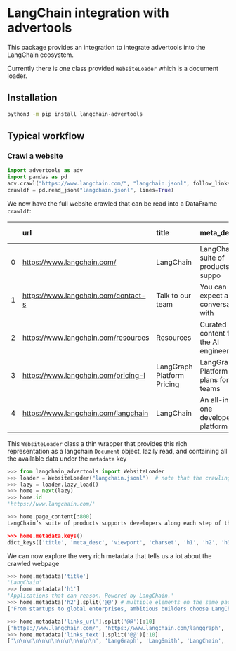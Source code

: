 # LangChain integration with advertools

This package provides an integration to integrate advertools into the LangChain ecosystem.

Currently there is one class provided `WebsiteLoader` which is a document loader.

## Installation

```bash
python3 -m pip install langchain-advertools
```

## Typical workflow

### Crawl a website

```python
import advertools as adv
import pandas as pd
adv.crawl("https://www.langchain.com/", "langchain.jsonl", follow_links=True)
crawldf = pd.read_json("langchain.jsonl", lines=True)
```

We now have the full website crawled that can be read into a DataFrame `crawldf`:


|    | url                                 | title                      | meta_desc                           | viewport                            | charset   | h1                                  | h2                                  | h3                            | canonical                           | og:title                   | og:description                      | og:image                            | og:type   | twitter:card        | body_text                           |   size |   download_timeout | download_slot     |   download_latency |   depth |   status | links_url                           | links_text             | links_nofollow                      | nav_links_url                       | nav_links_text                      | nav_links_nofollow                  | header_links_url                    | header_links_text                   | header_links_nofollow               | footer_links_url                    | footer_links_text                   | footer_links_nofollow               | img_src                             | img_loading                         | img_width                           | img_alt                             | img_sizes                           | img_srcset                          | img_height                          | ip_address   | crawl_time          | resp_headers_Date             | resp_headers_Content-Type   | resp_headers_Cf-Ray   | resp_headers_Cf-Cache-Status   |   resp_headers_Age | resp_headers_Last-Modified    | resp_headers_Content-Security-Policy   | resp_headers_Surrogate-Control   | resp_headers_Surrogate-Key          | resp_headers_X-Frame-Options   | resp_headers_X-Lambda-Id            | resp_headers_Vary   | resp_headers_Set-Cookie             | resp_headers_Alt-Svc   | resp_headers_X-Cluster-Name   | request_headers_Accept              | request_headers_Accept-Language   | request_headers_User-Agent   | request_headers_Accept-Encoding   | request_headers_Referer    |   h6 |   h4 |   h5 |
|---:|:------------------------------------|:---------------------------|:------------------------------------|:------------------------------------|:----------|:------------------------------------|:------------------------------------|:------------------------------|:------------------------------------|:---------------------------|:------------------------------------|:------------------------------------|:----------|:--------------------|:------------------------------------|-------:|-------------------:|:------------------|-------------------:|--------:|---------:|:------------------------------------|:-----------------------|:------------------------------------|:------------------------------------|:------------------------------------|:------------------------------------|:------------------------------------|:------------------------------------|:------------------------------------|:------------------------------------|:------------------------------------|:------------------------------------|:------------------------------------|:------------------------------------|:------------------------------------|:------------------------------------|:------------------------------------|:------------------------------------|:------------------------------------|:-------------|:--------------------|:------------------------------|:----------------------------|:----------------------|:-------------------------------|-------------------:|:------------------------------|:---------------------------------------|:---------------------------------|:------------------------------------|:-------------------------------|:------------------------------------|:--------------------|:------------------------------------|:-----------------------|:------------------------------|:------------------------------------|:----------------------------------|:-----------------------------|:----------------------------------|:---------------------------|-----:|-----:|-----:|
|  0 | https://www.langchain.com/          | LangChain                  | LangChain’s suite of products suppo | width=device-width, initial-scale=1 | utf-8     | Applications that can reason. Power | From startups to global enterprises | Hear from our happy customers | https://www.langchain.com/          | LangChain                  | LangChain’s suite of products suppo | https://cdn.prod.website-files.com/ | website   | summary_large_image | LangChain’s suite of products suppo | 105173 |                180 | www.langchain.com |          0.0991158 |       0 |      200 | https://www.langchain.com/@@https:/ | @@LangGraph@@LangSmith | False@@False@@False@@False@@False@@ | https://www.langchain.com/langgraph | LangGraph@@LangSmith@@LangChain@@Re | False@@False@@False@@False@@False@@ | https://www.langchain.com/contact-s | Get a demo@@See customer stories    | False@@False@@False@@False@@False   | https://www.langchain.com/langchain | LangChain@@LangSmith@@LangGraph@@Ag | False@@False@@False@@False@@False@@ | https://cdn.prod.website-files.com/ | lazy@@lazy@@lazy@@lazy@@lazy@@lazy@ | 35.5@@@@84@@@@@@66@@38@@@@72.5@@86@ | @@@@@@@@@@@@@@@@@@@@@@@@@@@@@@@@@@@ | @@@@@@@@@@(max-width: 1279px) 65.99 | @@@@@@@@@@https://cdn.prod.website- | @@@@@@@@@@@@@@@@@@@@@@@@@@@@@@@@Aut | 54.243.86.28 | 2025-05-13 03:17:37 | Tue, 13 May 2025 03:17:37 GMT | text/html                   | 93ef00fbdbcac998-IAD  | HIT                            |             247862 | Sat, 10 May 2025 06:26:35 GMT | frame-ancestors 'self'                 | max-age=432000                   | www.langchain.com 65b8cd72835ceeacd | SAMEORIGIN                     | 59418863-7ac9-4380-a760-0e3817a430c | Accept-Encoding     | _cfuvid=l5QDJcN0tziza860Y8K9y2SRXZo | h3=":443"; ma=86400    | us-east-1-prod-hosting-red    | text/html,application/xhtml+xml,app | en                                | advertools/0.16.6            | gzip, deflate, zstd               | nan                        |  nan |  nan |  nan |
|  1 | https://www.langchain.com/contact-s | Talk to our team           | You can expect a conversation with  | width=device-width, initial-scale=1 | utf-8     | Talk to our team                    | Trusted by the best teams building  | nan                           | https://www.langchain.com/contact-s | Talk to our team           | You can expect a conversation with  | https://cdn.prod.website-files.com/ | website   | summary_large_image | Trusted by the best teams building  |  40694 |                180 | www.langchain.com |          0.053534  |       1 |      200 | https://www.langchain.com/@@https:/ | @@LangGraph@@LangSmith | False@@False@@False@@False@@False@@ | https://www.langchain.com/langgraph | LangGraph@@LangSmith@@LangChain@@Re | False@@False@@False@@False@@False@@ | nan                                 | nan                                 | nan                                 | nan                                 | nan                                 | nan                                 | https://cdn.prod.website-files.com/ | lazy@@lazy@@lazy@@lazy@@lazy@@lazy@ | @@@@@@@@@@@@@@@@@@1                 | @@@@@@@@@@@@@@@@@@                  | @@@@@@@@@@@@@@@@(max-width: 1919px) | @@@@@@@@@@@@@@@@https://cdn.prod.we | @@@@@@@@@@@@@@@@@@1                 | 54.243.86.28 | 2025-05-13 03:17:37 | Tue, 13 May 2025 03:17:37 GMT | text/html                   | 93ef00fd9ca9f28b-IAD  | HIT                            |             798472 | Sat, 03 May 2025 21:29:45 GMT | frame-ancestors 'self'                 | max-age=2147483647               | www.langchain.com 65b8cd72835ceeacd | SAMEORIGIN                     | 9b369e26-9fb7-4b62-af02-a4b8bcea45d | Accept-Encoding     | _cfuvid=MO5ivQuIZ0V.alvdhTofYmEnlk6 | h3=":443"; ma=86400    | us-east-1-prod-hosting-red    | text/html,application/xhtml+xml,app | en                                | advertools/0.16.6            | gzip, deflate, zstd               | https://www.langchain.com/ |  nan |  nan |  nan |
|  2 | https://www.langchain.com/resources | Resources                  | Curated content for the AI engineer | width=device-width, initial-scale=1 | utf-8     | Resources                           | Built with LangGraph@@Built with La | nan                           | https://www.langchain.com/resources | Resources                  | Curated content for the AI engineer | https://cdn.prod.website-files.com/ | website   | summary_large_image | Resources                           |  62532 |                180 | www.langchain.com |          0.031961  |       1 |      200 | https://www.langchain.com/@@https:/ | @@LangGraph@@LangSmith | False@@False@@False@@False@@False@@ | https://www.langchain.com/langgraph | LangGraph@@LangSmith@@LangChain@@Re | False@@False@@False@@False@@False@@ | https://www.langchain.com/built-wit | Use cases & inspirationUpcomingBuil | False@@False@@False@@False@@False@@ | https://www.langchain.com/langchain | LangChain@@LangSmith@@LangGraph@@Ag | False@@False@@False@@False@@False@@ | https://cdn.prod.website-files.com/ | lazy@@lazy@@lazy@@lazy@@lazy@@lazy@ | @@@@@@@@@@@@@@@@@@@@@@@@@@1         | Built with LangGraph@@Built with La | 100vw@@100vw@@100vw@@100vw@@100vw@@ | https://cdn.prod.website-files.com/ | @@@@@@@@@@@@@@@@@@@@@@@@@@1         | 54.243.86.28 | 2025-05-13 03:17:37 | Tue, 13 May 2025 03:17:37 GMT | text/html                   | 93ef00fdde1ac957-IAD  | HIT                            |              73040 | Mon, 12 May 2025 07:00:17 GMT | frame-ancestors 'self'                 | max-age=86383                    | www.langchain.com 65b8cd72835ceeacd | SAMEORIGIN                     | a5c89e0e-9196-4be5-b41c-041765aab03 | Accept-Encoding     | _cfuvid=TdQBy1PjEDzsHLwBgiCjlNdsC_n | h3=":443"; ma=86400    | us-east-1-prod-hosting-red    | text/html,application/xhtml+xml,app | en                                | advertools/0.16.6            | gzip, deflate, zstd               | https://www.langchain.com/ |  nan |  nan |  nan |
|  3 | https://www.langchain.com/pricing-l | LangGraph Platform Pricing | LangGraph Platform plans for teams  | width=device-width, initial-scale=1 | utf-8     | LangGraph Platform plansfor teams o | LangSmith for Startups and Educatio | nan                           | https://www.langchain.com/pricing-l | LangGraph Platform Pricing | LangGraph Platform plans for teams  | https://cdn.prod.website-files.com/ | website   | summary_large_image | LangGraph Platform plans for teams  |  91367 |                180 | www.langchain.com |          0.1007    |       1 |      200 | https://www.langchain.com/@@https:/ | @@LangGraph@@LangSmith | False@@False@@False@@False@@False@@ | https://www.langchain.com/langgraph | LangGraph@@LangSmith@@LangChain@@Re | False@@False@@False@@False@@False@@ | https://langchain-ai.github.io/lang | Get started@@Get started@@Contact u | False@@False@@False@@False@@False@@ | https://www.langchain.com/langchain | LangChain@@LangSmith@@LangGraph@@Ag | False@@False@@False@@False@@False@@ | https://cdn.prod.website-files.com/ | lazy@@                              | @@1                                 | @@                                  | nan                                 | nan                                 | @@1                                 | 54.243.86.28 | 2025-05-13 03:17:37 | Tue, 13 May 2025 03:17:37 GMT | text/html                   | 93ef00fdea022d0f-IAD  | HIT                            |              86950 | Mon, 12 May 2025 03:08:27 GMT | frame-ancestors 'self'                 | max-age=432000                   | www.langchain.com 65b8cd72835ceeacd | SAMEORIGIN                     | 75d9c6c2-17b1-44f5-9090-efe59cf4db1 | Accept-Encoding     | _cfuvid=BM46MCuUt4XXJJ5ZJu3TBt3DjQq | h3=":443"; ma=86400    | us-east-1-prod-hosting-red    | text/html,application/xhtml+xml,app | en                                | advertools/0.16.6            | gzip, deflate, zstd               | https://www.langchain.com/ |  nan |  nan |  nan |
|  4 | https://www.langchain.com/langchain | LangChain                  | An all-in-one developer platform fo | width=device-width, initial-scale=1 | utf-8     | The largest community building the  | A complete set of interoperable bui | Why choose LangChain?         | https://www.langchain.com/langchain | LangChain                  | An all-in-one developer platform fo | https://cdn.prod.website-files.com/ | website   | summary_large_image | The largest community building the  |  65327 |                180 | www.langchain.com |          0.0322678 |       1 |      200 | https://www.langchain.com/@@https:/ | @@LangGraph@@LangSmith | False@@False@@False@@False@@False@@ | https://www.langchain.com/langgraph | LangGraph@@LangSmith@@LangChain@@Re | False@@False@@False@@False@@False@@ | https://python.langchain.com/docs/t | Get started with Python@@Get starte | False@@False                        | https://www.langchain.com/langchain | LangChain@@LangSmith@@LangGraph@@Ag | False@@False@@False@@False@@False@@ | https://cdn.prod.website-files.com/ | lazy@@lazy@@lazy@@lazy@@lazy@@lazy@ | 656@@Auto@@Auto@@Auto@@Auto@@Auto@@ | @@@@@@@@@@@@@@@@@@@@@@@@@@@@@@@@@@@ | (max-width: 767px) 100vw, 656px@@@@ | https://cdn.prod.website-files.com/ | @@@@@@@@@@@@@@@@@@@@@@@@@@@@@@@@@@@ | 54.243.86.28 | 2025-05-13 03:17:37 | Tue, 13 May 2025 03:17:37 GMT | text/html                   | 93ef00fe0eb8c957-IAD  | HIT                            |              86944 | Mon, 12 May 2025 03:08:33 GMT | frame-ancestors 'self'                 | max-age=432000                   | www.langchain.com 65b8cd72835ceeacd | SAMEORIGIN                     | 8a40c6f8-f244-4511-8ac3-b9b553a12cc | Accept-Encoding     | _cfuvid=CuzspoSNIU_ALUsqpea_wSMI2rR | h3=":443"; ma=86400    | us-east-1-prod-hosting-red    | text/html,application/xhtml+xml,app | en                                | advertools/0.16.6            | gzip, deflate, zstd               | https://www.langchain.com/ |  nan |  nan |  nan |



This `WebsiteLoader` class a thin wrapper that provides this rich representation as a langchain `Document` object, lazily read, and containing all the available data under the `metadata` key

```python
>>> from langchain_advertools import WebsiteLoader
>>> loader = WebsiteLoader("langchain.jsonl")  # note that the crawling process is a separate one, and has already happened
>>> lazy = loader.lazy_load()
>>> home = next(lazy)
>>> home.id
'https://www.langchain.com/'

>>> home.page_content[:800]
LangChain’s suite of products supports developers along each step of the LLM application lifecycle. Applications that can reason. Powered by LangChain. Get a demo Sign up to be the first to access recordings from  Interrupt, The AI Agent Conference ! Learn More From startups to global enterprises,  ambitious builders choose  LangChain products. Build LangChain is a composable framework to build with LLMs. LangGraph is the orchestration framework for controllable agentic workflows. Run Deploy your LLM applications at scale with LangGraph Platform, our infrastructure purpose-built for agents. Manage LangSmith is a unified agent observability and evals platform to optimize the performance of your AI agents - whether they're built with a LangChain framework or not.  Build your app with LangChain ...

>>> home.metadata.keys()
dict_keys(['title', 'meta_desc', 'viewport', 'charset', 'h1', 'h2', 'h3', 'canonical', 'og:title', 'og:description', 'og:image', 'og:type', 'twitter:card', 'size', 'download_timeout', 'download_slot', 'download_latency', 'depth', 'status', 'links_url', 'links_text', 'links_nofollow', 'nav_links_url', 'nav_links_text', 'nav_links_nofollow', 'header_links_url', 'header_links_text', 'header_links_nofollow', 'footer_links_url', 'footer_links_text', 'footer_links_nofollow', 'img_src', 'img_loading', 'img_width', 'img_alt', 'img_sizes', 'img_srcset', 'img_height', 'ip_address', 'crawl_time', 'resp_headers_Date', 'resp_headers_Content-Type', 'resp_headers_Cf-Ray', 'resp_headers_Cf-Cache-Status', 'resp_headers_Age', 'resp_headers_Last-Modified', 'resp_headers_Content-Security-Policy', 'resp_headers_Surrogate-Control', 'resp_headers_Surrogate-Key', 'resp_headers_X-Frame-Options', 'resp_headers_X-Lambda-Id', 'resp_headers_Vary', 'resp_headers_Set-Cookie', 'resp_headers_Alt-Svc', 'resp_headers_X-Cluster-Name', 'request_headers_Accept', 'request_headers_Accept-Language', 'request_headers_User-Agent', 'request_headers_Accept-Encoding'])
```

We can now explore the very rich metadata that tells us a lot about the crawled webpage

```python
>>> home.metadata['title']
'LangChain'
>>> home.metadata['h1']
'Applications that can reason. Powered by LangChain.'
>>> home.metadata['h2'].split('@@') # multiple elements on the same page are delimited with @@
['From startups to global enterprises, ambitious builders choose LangChain products.', 'Build your app with LangChain', 'Run at scale with LangGraph\xa0Platform', 'Manage agent observability & performance with\xa0LangSmith', 'The reference architecture enterprises adopt for success.', 'The biggest developer community in GenAI', "Get started with LangChain's suite of products.", 'Get inspired by companies who have done it.', 'Ready to start shipping \u2028reliable GenAI apps faster?']

>>> home.metadata['links_url'].split('@@')[:10]
['https://www.langchain.com/', 'https://www.langchain.com/langgraph', 'https://www.langchain.com/langsmith', 'https://www.langchain.com/langchain', 'https://www.langchain.com/resources', 'https://blog.langchain.dev/', 'https://www.langchain.com/customers', 'https://academy.langchain.com/', 'https://www.langchain.com/community', 'https://www.langchain.com/experts']
>>> home.metadata['links_text'].split('@@')[:10]
['\n\n\n\n\n\n\n\n\n\n\n\n\n', 'LangGraph', 'LangSmith', 'LangChain', 'Resources Hub', 'Blog', 'Customer Stories', 'LangChain Academy', 'Community', 'Experts']
```